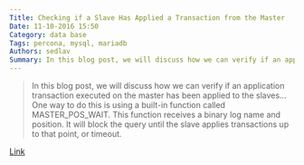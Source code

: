 ```yaml
---
Title: Checking if a Slave Has Applied a Transaction from the Master
Date: 11-10-2016 15:50
Category: data base
Tags: percona, mysql, mariadb
Authors: sedlav
Summary: In this blog post, we will discuss how we can verify if an application transaction executed on the master has been applied to the slaves
---
```


> In this blog post, we will discuss how we can verify if an application transaction executed on the master has been applied to the slaves... One way to do this is using a built-in function called MASTER_POS_WAIT. This function receives a binary log name and position. It will block the query until the slave applies transactions up to that point, or timeout.

[Link](https://www.percona.com/blog/2016/11/08/checking-if-slave-has-applied-a-transaction/)
